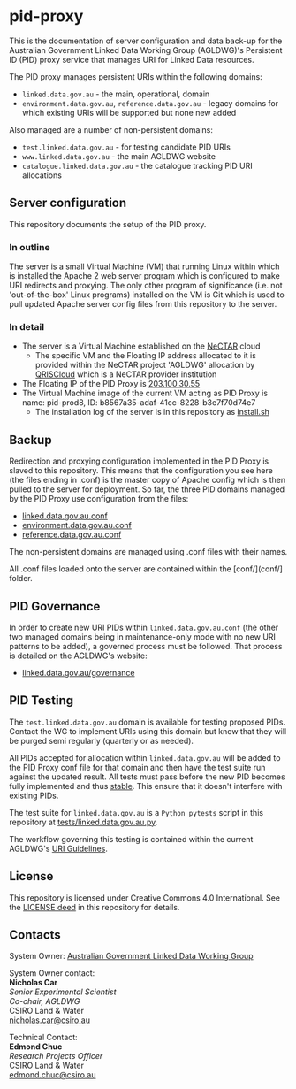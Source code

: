 # pid-proxy
This is the documentation of server configuration and data back-up for the Australian Government Linked Data Working Group (AGLDWG)'s Persistent ID (PID) proxy service that manages URI for Linked Data resources.

The PID proxy manages persistent URIs within the following domains:

* `linked.data.gov.au` - the main, operational, domain
* `environment.data.gov.au`, `reference.data.gov.au` - legacy domains for which existing URIs will be supported but none new added

Also managed are a number of non-persistent domains:

* `test.linked.data.gov.au` - for testing candidate PID URIs
* `www.linked.data.gov.au` - the main AGLDWG website
* `catalogue.linked.data.gov.au` - the catalogue tracking PID URI allocations


## Server configuration
This repository documents the setup of the PID proxy.

### In outline
The server is a small Virtual Machine (VM) that running Linux within which is installed the Apache 2 web server program which is configured to make URI redirects and proxying. The only other program of significance (i.e. not 'out-of-the-box' Linux programs) installed on the VM is Git which is used to pull updated Apache server config files from this repository to the server.

### In detail
* The server is a Virtual Machine established on the [NeCTAR](nectar.org.au) cloud
  * The specific VM and the Floating IP address allocated to it is provided within the NeCTAR project 'AGLDWG' allocation by [QRISCloud](https://www.qriscloud.org.au/) which is a NeCTAR provider institution
* The Floating IP of the PID Proxy is [203.100.30.55](http://203.100.30.55)
* The Virtual Machine image of the current VM acting as PID Proxy is name: pid-prod8, ID: b8567a35-adaf-41cc-8228-b3e7f70d74e7
  * The installation log of the server is in this repository as [install.sh](install.sh)


## Backup
Redirection and proxying configuration implemented in the PID Proxy is slaved to this repository. This means that the configuration you see here (the files ending in .conf) is the master copy of Apache config which is then pulled to the server for deployment. So far, the three PID domains managed by the PID Proxy use configuration from the files:

* [linked.data.gov.au.conf](conf/linked.data.gov.au.conf)
* [environment.data.gov.au.conf](conf/environment.data.gov.au.conf)
* [reference.data.gov.au.conf](conf/reference.data.gov.au.conf)

The non-persistent domains are managed using .conf files with their names.

All .conf files loaded onto the server are contained within the [conf/](conf/] folder.


## PID Governance
In order to create new URI PIDs within `linked.data.gov.au.conf` (the other two managed domains being in maintenance-only mode with no new URI patterns to be added), a governed process must be followed. That process is detailed on the AGLDWG's website:

* [linked.data.gov.au/governance](http://linked.data.gov.au/governance)


## PID Testing
The `test.linked.data.gov.au` domain is available for testing proposed PIDs. Contact the WG to implement URIs using this domain but know that they will be purged semi regularly (quarterly or as needed).

All PIDs accepted for allocation within `linked.data.gov.au` will be added to the PID Proxy conf file for that domain and then have the test suite run against the updated result. All tests must pass before the new PID becomes fully implemented and thus [stable](http://linked.data.gov.au/def/reg-status/stable). This ensure that it doesn't interfere with existing PIDs.

The test suite for `linked.data.gov.au` is a `Python pytests` script in this repository at [tests/linked.data.gov.au.py](tests/linked.data.gov.au.py).

The workflow governing this testing is contained within the current AGLDWG's [URI Guidelines](https://github.com/AGLDWG/guidelines).

## License
This repository is licensed under Creative Commons 4.0 International. See the [LICENSE deed](LICENSE) in this repository for details.


## Contacts
System Owner:  [Australian Government Linked Data Working Group](http://linked.data.gov.au)

System Owner contact:  
**Nicholas Car**  
*Senior Experimental Scientist*  
*Co-chair, AGLDWG*  
CSIRO Land & Water  
<nicholas.car@csiro.au>  

Technical Contact:  
**Edmond Chuc**  
*Research Projects Officer*  
CSIRO Land & Water  
<edmond.chuc@csiro.au>  
